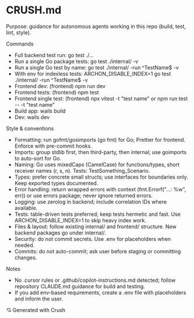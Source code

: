 # CRUSH.md

Purpose: guidance for autonomous agents working in this repo (build, test, lint, style).

Commands
- Full backend test run: go test ./... 
- Run a single Go package tests: go test ./internal/<pkg> -v
- Run a single Go test by name: go test ./internal/<pkg> -run ^TestName$ -v
- With env for indexless tests: ARCHON_DISABLE_INDEX=1 go test ./internal/<pkg> -run ^TestName$ -v
- Frontend dev: (frontend) npm run dev
- Frontend tests: (frontend) npm test
- Frontend single test: (frontend) npx vitest -t "test name" or npm run test -- -t "test name"
- Build app: wails build
- Dev: wails dev

Style & conventions
- Formatting: run gofmt/gosimports (go fmt) for Go; Prettier for frontend. Enforce with pre-commit hooks.
- Imports: group stdlib first, then third-party, then internal; use goimports to auto-sort for Go.
- Naming: Go uses mixedCaps (CamelCase) for functions/types, short receiver names (r, s, n). Tests: TestSomething_Scenario.
- Types: prefer concrete small structs; use interfaces for boundaries only. Keep exported types documented.
- Error handling: return wrapped errors with context (fmt.Errorf("...: %w", err)) or use errors package; never ignore returned errors.
- Logging: use zerolog in backend; include correlation IDs where available.
- Tests: table-driven tests preferred; keep tests hermetic and fast. Use ARCHON_DISABLE_INDEX=1 to skip heavy index work.
- Files & layout: follow existing internal/ and frontend/ structure. New backend packages go under internal/.
- Security: do not commit secrets. Use .env for placeholders when needed.
- Commits: do not auto-commit; ask user before staging or committing changes.

Notes
- No .cursor rules or .github/copilot-instructions.md detected; follow repository CLAUDE.md guidance for build and testing.
- If you add env-based requirements, create a .env file with placeholders and inform the user.

💘 Generated with Crush
